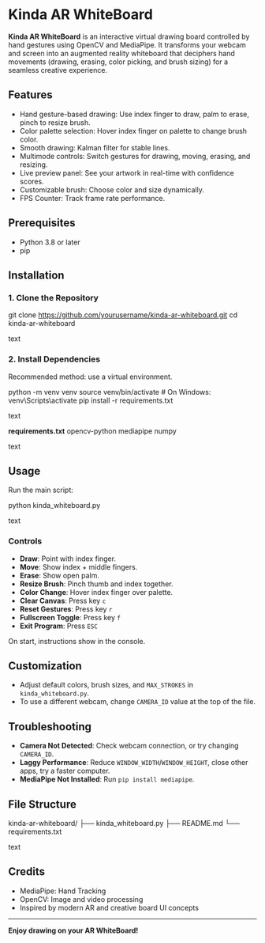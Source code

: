 # Kinda AR WhiteBoard

**Kinda AR WhiteBoard** is an interactive virtual drawing board controlled by hand gestures using OpenCV and MediaPipe. It transforms your webcam and screen into an augmented reality whiteboard that deciphers hand movements (drawing, erasing, color picking, and brush sizing) for a seamless creative experience.

## Features

- Hand gesture-based drawing: Use index finger to draw, palm to erase, pinch to resize brush.
- Color palette selection: Hover index finger on palette to change brush color.
- Smooth drawing: Kalman filter for stable lines.
- Multimode controls: Switch gestures for drawing, moving, erasing, and resizing.
- Live preview panel: See your artwork in real-time with confidence scores.
- Customizable brush: Choose color and size dynamically.
- FPS Counter: Track frame rate performance.

## Prerequisites

- Python 3.8 or later
- pip

## Installation

### 1. Clone the Repository

git clone https://github.com/yourusername/kinda-ar-whiteboard.git
cd kinda-ar-whiteboard

text

### 2. Install Dependencies

Recommended method: use a virtual environment.

python -m venv venv
source venv/bin/activate # On Windows: venv\Scripts\activate
pip install -r requirements.txt

text

**requirements.txt**
opencv-python
mediapipe
numpy

text

## Usage

Run the main script:

python kinda_whiteboard.py

text

### Controls

- **Draw**: Point with index finger.
- **Move**: Show index + middle fingers.
- **Erase**: Show open palm.
- **Resize Brush**: Pinch thumb and index together.
- **Color Change**: Hover index finger over palette.
- **Clear Canvas**: Press key `c`
- **Reset Gestures**: Press key `r`
- **Fullscreen Toggle**: Press key `f`
- **Exit Program**: Press `ESC`

On start, instructions show in the console.

## Customization

- Adjust default colors, brush sizes, and `MAX_STROKES` in `kinda_whiteboard.py`.
- To use a different webcam, change `CAMERA_ID` value at the top of the file.

## Troubleshooting

- **Camera Not Detected**: Check webcam connection, or try changing `CAMERA_ID`.
- **Laggy Performance**: Reduce `WINDOW_WIDTH`/`WINDOW_HEIGHT`, close other apps, try a faster computer.
- **MediaPipe Not Installed**: Run `pip install mediapipe`.

## File Structure

kinda-ar-whiteboard/
├── kinda_whiteboard.py
├── README.md
└── requirements.txt

text

## Credits

- MediaPipe: Hand Tracking
- OpenCV: Image and video processing
- Inspired by modern AR and creative board UI concepts

---

**Enjoy drawing on your AR WhiteBoard!**
